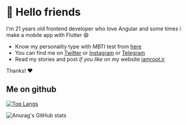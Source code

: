 # 👋 Hello friends
I'm 21 years old frontend developer who love Angular and some times i make a mobile app with Flutter :smile:

- Know my personality type with MBTI test from [here](https://www.16personalities.com/profiles/6568239b44725)
- You can find me on [Twitter](https://twitter.com/iamnonroot) or [Instagram](https://www.instagram.com/iamnonroot/) or [Telegram](https://t.me/iamnonroot)
- Read my stories and post *if you like* on my website [iamroot.ir](https://iamroot.ir)

Thanks! :heart:

## Me on github

[![Top Langs](https://github-readme-stats.vercel.app/api/top-langs/?username=iamnonroot)](https://github.com/anuraghazra/github-readme-stats)

![Anurag's GitHub stats](https://github-readme-stats.vercel.app/api?username=iamnonroot&show_icons=true&count_private=true)
